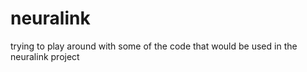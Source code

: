 # neuralink
trying to play around with some of the code that would be used in the neuralink project 
